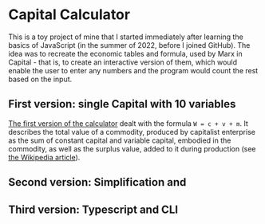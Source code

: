 # Capital Calculator
This is a toy project of mine that I started immediately after learning the basics of JavaScript (in the summer of 2022, before I joined GitHub).
The idea was to recreate the economic tables and formula, used by Marx in Capital - that is, to create an interactive version of them, which would enable the user to enter any numbers and the program would count the rest based on the input.

## First version: single Capital with 10 variables
[The first version of the calculator](https://github.com/surmavagit/capital-calculator/blob/main/legacy/singleCapitalTenVars.js) dealt with the formula `W = c + v + m`. It describes the total value of a commodity, produced by capitalist enterprise as the sum of constant capital and variable capital, embodied in the commodity, as well as the surplus value, added to it during production (see [the Wikipedia article](https://en.wikipedia.org/wiki/Constant_capital)).



## Second version: Simplification and 


## Third version: Typescript and CLI



